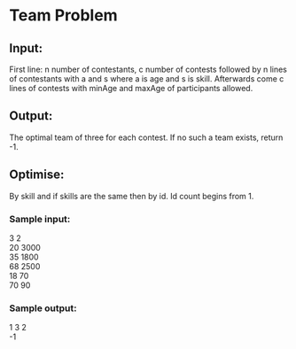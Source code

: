 # Team Problem

## Input: 
First line: n number of contestants, c number of contests followed by n lines of contestants with a and s where a is age and s is skill. Afterwards come c lines of contests with minAge and maxAge of participants allowed.

## Output:
The optimal team of three for each contest. If no such a team exists, return -1.

## Optimise:
By skill and if skills are the same then by id. Id count begins from 1.

### Sample input:
3 2<br/>
20 3000<br/>
35 1800<br/>
68 2500<br/>
18 70<br/>
70 90<br/>

### Sample output:
1 3 2<br/>
-1 
